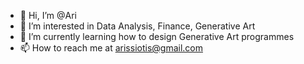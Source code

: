 - 👋 Hi, I’m @Ari
- 👀 I’m interested in Data Analysis, Finance, Generative Art
- 🌱 I’m currently learning how to design Generative Art programmes
- 📫 How to reach me at arissiotis@gmail.com

<!---
Ras19/Ras19 is a ✨ special ✨ repository because its `README.md` (this file) appears on your GitHub profile.
You can click the Preview link to take a look at your changes.
--->
